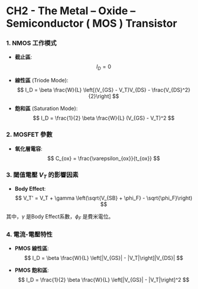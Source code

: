 # CH2 - The Metal – Oxide – Semiconductor ( MOS ) Transistor

### 1. NMOS 工作模式
- **截止區**:
  $$  
  I_D = 0
  $$  

- **線性區** (Triode Mode):
  $$  
  I_D = \beta \frac{W}{L} \left[(V_{GS} - V_T)V_{DS} - \frac{V_{DS}^2}{2}\right]
  $$  

- **飽和區** (Saturation Mode):
  $$  
  I_D = \frac{1}{2} \beta \frac{W}{L} (V_{GS} - V_T)^2
  $$  

### 2. MOSFET 參數
- **氧化層電容**:
  $$  
  C_{ox} = \frac{\varepsilon_{ox}}{t_{ox}}
  $$  

### 3. 閾值電壓 $V_T$ 的影響因素
- **Body Effect**:
  $$  
  V_T' = V_T + \gamma \left(\sqrt{V_{SB} + \phi_F} - \sqrt{\phi_F}\right)
  $$  

其中，$\gamma$ 是Body Effect系數，$\phi_F$ 是費米電位。

### 4. 電流-電壓特性
- **PMOS 線性區**:
  $$  
  I_D = \beta \frac{W}{L} \left[|V_{GS}| - |V_T|\right]|V_{DS}|
  $$  

- **PMOS 飽和區**:
  $$  
  I_D = \frac{1}{2} \beta \frac{W}{L} \left[|V_{GS}| - |V_T|\right]^2
  $$  
